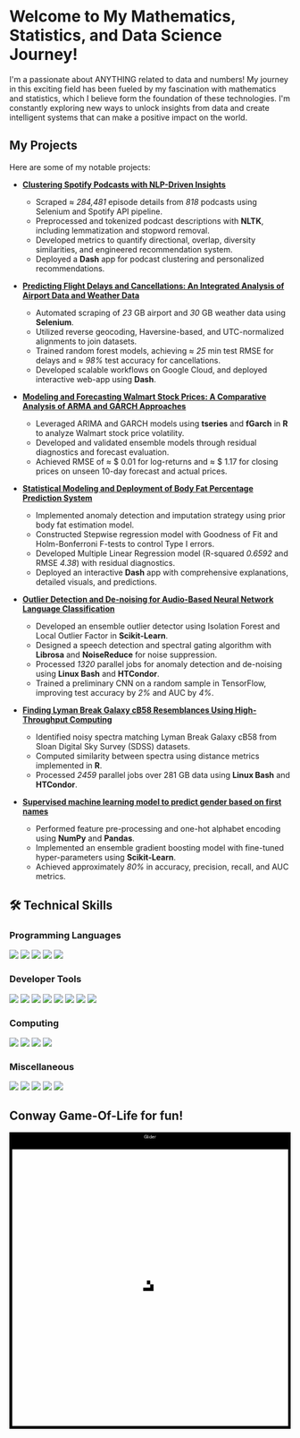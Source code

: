 # Welcome to My Mathematics, Statistics, and Data Science Journey!

I'm a passionate about ANYTHING related to data and numbers! My journey in this exciting field has been fueled by my fascination with mathematics and statistics, which I believe form the foundation of these technologies. I'm constantly exploring new ways to unlock insights from data and create intelligent systems that can make a positive impact on the world.

## My Projects

Here are some of my notable projects:

- [**Clustering Spotify Podcasts with NLP-Driven Insights**](https://github.com/Stochastic1017/Spotify-Podcast-Clustering)
  - Scraped $\approx$ *284,481* episode details from *818* podcasts using Selenium and Spotify API pipeline.
  - Preprocessed and tokenized podcast descriptions with **NLTK**, including lemmatization and stopword removal.
  - Developed metrics to quantify directional, overlap, diversity similarities, and engineered recommendation system.
  - Deployed a **Dash** app for podcast clustering and personalized recommendations.
    
- [**Predicting Flight Delays and Cancellations: An Integrated Analysis of Airport Data and Weather Data**](https://github.com/Stochastic1017/Airport-Weather-Prediction)
    - Automated scraping of _23_ GB airport and _30_ GB weather data using **Selenium**.
    - Utilized reverse geocoding, Haversine-based, and UTC-normalized alignments to join datasets.
    - Trained random forest models, achieving $\approx$ *25* min test RMSE for delays and $\approx$ *98%* test accuracy for cancellations.
    - Developed scalable workflows on Google Cloud, and deployed interactive web-app using **Dash**.
      
- [**Modeling and Forecasting Walmart Stock Prices: A Comparative Analysis of ARMA and GARCH Approaches**](https://github.com/Stochastic1017/Walmart-Stock-Forecasting)
    - Leveraged ARIMA and GARCH models using **tseries** and **fGarch** in **R** to analyze Walmart stock price volatility.
    -  Developed and validated ensemble models through residual diagnostics and forecast evaluation.
    -  Achieved RMSE of $\approx$ \$ 0.01 for log-returns and $\approx$ \$ 1.17 for closing prices on unseen 10-day forecast and actual prices.
  
- [**Statistical Modeling and Deployment of Body Fat Percentage Prediction System**](https://github.com/Stochastic1017/Body-Fat-Study)
  - Implemented anomaly detection and imputation strategy using prior body fat estimation model.
  - Constructed Stepwise regression model with Goodness of Fit and Holm-Bonferroni F-tests to control Type I errors.
  - Developed Multiple Linear Regression model (R-squared _0.6592_ and RMSE _4.38_) with residual diagnostics.
  - Deployed an interactive **Dash** app with comprehensive explanations, detailed visuals, and predictions.

- [**Outlier Detection and De-noising for Audio-Based Neural Network Language Classification**](https://github.com/Stochastic1017/Speech-Enhancement_De-Noising)
  - Developed an ensemble outlier detector using Isolation Forest and Local Outlier Factor in **Scikit-Learn**.
  - Designed a speech detection and spectral gating algorithm with **Librosa** and **NoiseReduce** for noise suppression.
  - Processed _1320_ parallel jobs for anomaly detection and de-noising using **Linux Bash** and **HTCondor**.
  - Trained a preliminary CNN on a random sample in TensorFlow, improving test accuracy by _2%_ and AUC by _4%_.
  
- [**Finding Lyman Break Galaxy cB58 Resemblances Using High-Throughput Computing**](https://github.com/Stochastic1017/Identifying-cB58-Lyman-Break-Twins)
    - Identified noisy spectra matching Lyman Break Galaxy cB58 from Sloan Digital Sky Survey (SDSS) datasets.
    - Computed similarity between spectra using distance metrics implemented in **R**.
    - Processed _2459_ parallel jobs over 281 GB data using **Linux Bash** and **HTCondor**.

- [**Supervised machine learning model to predict gender based on first names**](https://github.com/Stochastic1017/Predicting-Gender)
    - Performed feature pre-processing and one-hot alphabet encoding using **NumPy** and **Pandas**.
    - Implemented an ensemble gradient boosting model with fine-tuned hyper-parameters using **Scikit-Learn**.
    - Achieved approximately *80%* in accuracy, precision, recall, and AUC metrics.

## 🛠️ Technical Skills

### **Programming Languages**
<p align="left">
  <a href="#"><img src="https://img.shields.io/badge/Python-3776AB?style=for-the-badge&logo=python&logoColor=white"></a>
  <a href="#"><img src="https://img.shields.io/badge/R-276DC3?style=for-the-badge&logo=r&logoColor=white"></a>
  <a href="#"><img src="https://img.shields.io/badge/SQL-005C84?style=for-the-badge&logo=postgresql&logoColor=white"></a>
  <a href="#"><img src="https://img.shields.io/badge/Bash-4EAA25?style=for-the-badge&logo=gnu-bash&logoColor=white"></a>
  <a href="#"><img src="https://img.shields.io/badge/JAGS-DC143C?style=for-the-badge"></a>
</p>

### **Developer Tools**
<p align="left">
  <a href="#"><img src="https://img.shields.io/badge/Git-F05032?style=for-the-badge&logo=git&logoColor=white"></a>
  <a href="#"><img src="https://img.shields.io/badge/GitHub-181717?style=for-the-badge&logo=github&logoColor=white"></a>
  <a href="#"><img src="https://img.shields.io/badge/Linux-FCC624?style=for-the-badge&logo=linux&logoColor=black"></a>
  <a href="#"><img src="https://img.shields.io/badge/Emacs-7F5AB6?style=for-the-badge&logo=gnu-emacs&logoColor=white"></a>
  <a href="#"><img src="https://img.shields.io/badge/PyCharm-000000?style=for-the-badge&logo=pycharm&logoColor=white"></a>
  <a href="#"><img src="https://img.shields.io/badge/VSCode-007ACC?style=for-the-badge&logo=visual-studio-code&logoColor=white"></a>
  <a href="#"><img src="https://img.shields.io/badge/RStudio-75AADB?style=for-the-badge&logo=rstudio&logoColor=white"></a>
  <a href="#"><img src="https://img.shields.io/badge/Jupyter-F37626?style=for-the-badge&logo=jupyter&logoColor=white"></a>
</p>

### **Computing**
<p align="left">
  <a href="#"><img src="https://img.shields.io/badge/Slurm-007A33?style=for-the-badge"></a>
  <a href="#"><img src="https://img.shields.io/badge/HTCondor-FF4500?style=for-the-badge"></a>
  <a href="#"><img src="https://img.shields.io/badge/Google_Cloud-4285F4?style=for-the-badge&logo=google-cloud&logoColor=white"></a>
  <a href="#"><img src="https://img.shields.io/badge/AWS-FF9900?style=for-the-badge&logo=amazon-aws&logoColor=white"></a>
</p>

### **Miscellaneous**
<p align="left">
  <a href="#"><img src="https://img.shields.io/badge/LaTeX-008080?style=for-the-badge&logo=latex&logoColor=white"></a>
  <a href="#"><img src="https://img.shields.io/badge/Power_BI-F2C811?style=for-the-badge&logo=power-bi&logoColor=black"></a>
  <a href="#"><img src="https://img.shields.io/badge/Mathematica-DD1100?style=for-the-badge"></a>
  <a href="#"><img src="https://img.shields.io/badge/SageMath-FFB000?style=for-the-badge"></a>
  <a href="#"><img src="https://img.shields.io/badge/Microsoft_Office-D83B01?style=for-the-badge&logo=microsoft-office&logoColor=white"></a>
</p>

## Conway Game-Of-Life for fun!

![](https://github.com/Stochastic1017/Stochastic1017/blob/main/github_intro/conway_game_of_life/conways_game_of_life_all_patterns.gif)

